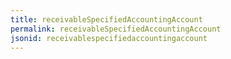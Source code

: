 ```yaml
---
title: receivableSpecifiedAccountingAccount
permalink: receivableSpecifiedAccountingAccount
jsonid: receivablespecifiedaccountingaccount
---
```

